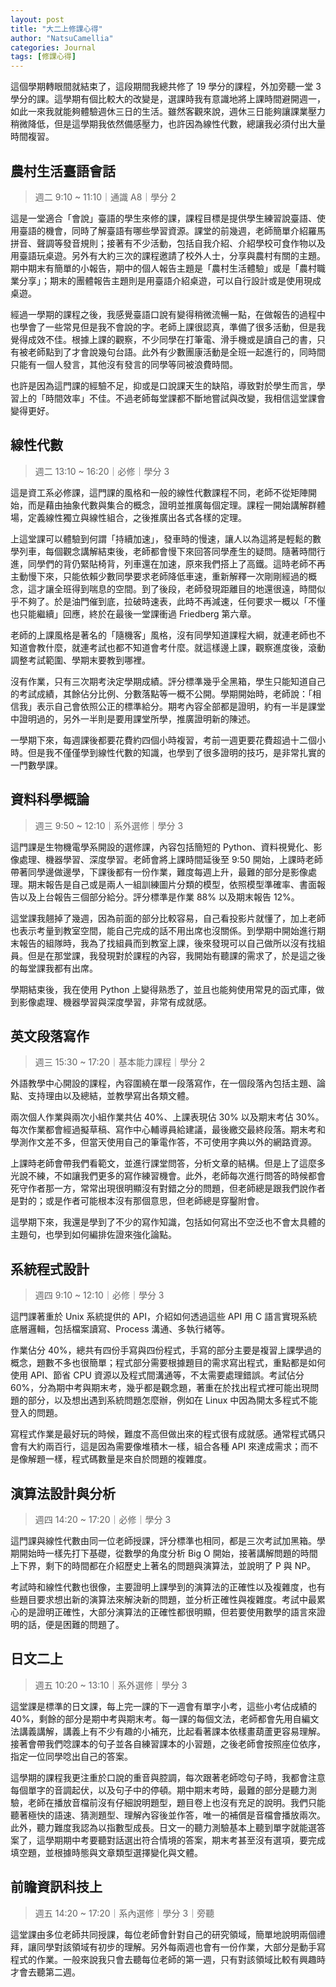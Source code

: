 ```yaml
---
layout: post
title: "大二上修課心得"
author: "NatsuCamellia"
categories: Journal
tags: [修課心得]
---
```


這個學期轉眼間就結束了，這段期間我總共修了 19 學分的課程，外加旁聽一堂 3 學分的課。這學期有個比較大的改變是，選課時我有意識地將上課時間避開週一，如此一來我就能夠體驗週休三日的生活。雖然客觀來說，週休三日能夠讓課業壓力稍微降低，但是這學期我依然備感壓力，也許因為線性代數，總讓我必須付出大量時間複習。

## 農村生活臺語會話

> 週二 9:10 ~ 11:10｜通識 A8｜學分 2

這是一堂適合「會說」臺語的學生來修的課，課程目標是提供學生練習說臺語、使用臺語的機會，同時了解臺語有哪些學習資源。課堂的前幾週，老師簡單介紹羅馬拼音、聲調等發音規則；接著有不少活動，包括自我介紹、介紹學校可食作物以及用臺語玩桌遊。另外有大約三次的課程邀請了校外人士，分享與農村有關的主題。期中期末有簡單的小報告，期中的個人報告主題是「農村生活體驗」或是「農村職業分享」；期末的團體報告主題則是用臺語介紹桌遊，可以自行設計或是使用現成桌遊。

經過一學期的課程之後，我感覺臺語口說有變得稍微流暢一點，在做報告的過程中也學會了一些常見但是我不會說的字。老師上課很認真，準備了很多活動，但是我覺得成效不佳。根據上課的觀察，不少同學在打筆電、滑手機或是讀自己的書，只有被老師點到了才會說幾句台語。此外有少數團康活動是全班一起進行的，同時間只能有一個人發言，其他沒有發言的同學等同被浪費時間。

也許是因為這門課的經驗不足，抑或是口說課天生的缺陷，導致對於學生而言，學習上的「時間效率」不佳。不過老師每堂課都不斷地嘗試與改變，我相信這堂課會變得更好。

## 線性代數

> 週二 13:10 ~ 16:20｜必修｜學分 3

這是資工系必修課，這門課的風格和一般的線性代數課程不同，老師不從矩陣開始，而是藉由抽象代數與集合的概念，證明並推廣每個定理。課程一開始講解群體場，定義線性獨立與線性組合，之後推廣出各式各樣的定理。

上這堂課可以體驗到何謂「持續加速」，發車時的慢速，讓人以為這將是輕鬆的數學列車，每個觀念講解結束後，老師都會慢下來回答同學產生的疑問。隨著時間行進，同學們的背仍緊貼椅背，列車還在加速，原來我們搭上了高鐵。這時老師不再主動慢下來，只能依賴少數同學要求老師降低車速，重新解釋一次剛剛經過的概念，這才讓全班得到喘息的空間。到了後段，老師發現距離目的地還很遠，時間似乎不夠了。於是油門催到底，拉破時速表，此時不再減速，任何要求一概以「不懂也只能繼續」回應，終於在最後一堂課衝過 Friedberg 第六章。

老師的上課風格是著名的「隨機客」風格，沒有同學知道課程大綱，就連老師也不知道會教什麼，就連考試也都不知道會考什麼。就這樣邊上課，觀察進度後，滾動調整考試範圍、學期末要教到哪裡。

沒有作業，只有三次期考決定學期成績。評分標準幾乎全黑箱，學生只能知道自己的考試成績，其餘佔分比例、分數落點等一概不公開。學期開始時，老師說：「相信我」表示自己會依照公正的標準給分。期考內容全部都是證明，約有一半是課堂中證明過的，另外一半則是要用課堂所學，推廣證明新的陳述。

一學期下來，每週課後都要花費約四個小時複習，考前一週更要花費超過十二個小時。但是我不僅僅學到線性代數的知識，也學到了很多證明的技巧，是非常扎實的一門數學課。

## 資料科學概論

> 週三 9:50 ~ 12:10｜系外選修｜學分 3

這門課是生物機電學系開設的選修課，內容包括簡短的 Python、資料視覺化、影像處理、機器學習、深度學習。老師會將上課時間延後至 9:50 開始，上課時老師帶著同學邊做邊學，下課後都有一份作業，難度每週上升，最難的部分是影像處理。期末報告是自己或是兩人一組訓練圖片分類的模型，依照模型準確率、書面報告以及上台報告三個部分給分。評分標準是作業 88% 以及期末報告 12%。

這堂課我翹掉了幾週，因為前面的部分比較容易，自己看投影片就懂了，加上老師也表示考量到教室空間，能自己完成的話不用出席也沒關係。到學期中開始進行期末報告的組隊時，我為了找組員而到教室上課，後來發現可以自己做所以沒有找組員。但是在那堂課，我發現對於課程的內容，我開始有聽課的需求了，於是這之後的每堂課我都有出席。

學期結束後，我在使用 Python 上變得熟悉了，並且也能夠使用常見的函式庫，做到影像處理、機器學習與深度學習，非常有成就感。

## 英文段落寫作

> 週三 15:30 ~ 17:20｜基本能力課程｜學分 2

外語教學中心開設的課程，內容圍繞在單一段落寫作，在一個段落內包括主題、論點、支持理由以及總結，並教學寫出各類文體。

兩次個人作業與兩次小組作業共佔 40%、上課表現佔 30% 以及期末考佔 30%。每次作業都會經過擬草稿、寫作中心輔導員給建議，最後繳交最終段落。期末考和學測作文差不多，但當天使用自己的筆電作答，不可使用字典以外的網路資源。

上課時老師會帶我們看範文，並進行課堂問答，分析文章的結構。但是上了這麼多光說不練，不如讓我們更多的寫作練習機會。此外，老師每次進行問答的時候都會死守作者那一方，常常出現很明顯沒有對錯之分的問題，但老師總是跟我們說作者是對的；或是作者可能根本沒有那個意思，但老師總是穿鑿附會。

這學期下來，我還是學到了不少的寫作知識，包括如何寫出不空泛也不會太具體的主題句，也學到如何編排佐證來強化論點。

## 系統程式設計

> 週四 9:10 ~ 12:10｜必修｜學分 3

這門課著重於 Unix 系統提供的 API，介紹如何透過這些 API 用 C 語言實現系統底層邏輯，包括檔案讀寫、Process 溝通、多執行緒等。

作業佔分 40%，總共有四份手寫與四份程式，手寫的部分主要是複習上課學過的概念，題數不多也很簡單；程式部分需要根據題目的需求寫出程式，重點都是如何使用 API、節省 CPU 資源以及程式間溝通等，不太需要處理錯誤。考試佔分 60%，分為期中考與期末考，幾乎都是觀念題，著重在於找出程式裡可能出現問題的部分，以及想出遇到系統問題怎麼辦，例如在 Linux 中因為開太多程式不能登入的問題。

寫程式作業是最好玩的時候，難度不高但做出來的程式很有成就感。通常程式碼只會有大約兩百行，這是因為需要像堆積木一樣，組合各種 API 來達成需求；而不是像解題一樣，程式碼數量是來自於問題的複雜度。

## 演算法設計與分析

> 週四 14:20 ~ 17:20｜必修｜學分 3

這門課與線性代數由同一位老師授課，評分標準也相同，都是三次考試加黑箱。學期開始時一樣先打下基礎，從數學的角度分析 Big O 開始，接著講解問題的時間上下界，剩下的時間都在介紹歷史上著名的問題與演算法，並說明了 P 與 NP。

考試時和線性代數也很像，主要證明上課學到的演算法的正確性以及複雜度，也有些題目要求想出新的演算法來解決新的問題，並分析正確性與複雜度。考試中最累心的是證明正確性，大部分演算法的正確性都很明顯，但若要使用數學的語言來證明的話，便是困難的問題了。

## 日文二上

> 週五 10:20 ~ 13:10｜系外選修｜學分 3

這堂課是標準的日文課，每上完一課的下一週會有單字小考，這些小考佔成績的 40%，剩餘的部分是期中考與期末考。每一課的每個文法，老師都會先用自編文法講義講解，講義上有不少有趣的小補充，比起看著課本依樣畫葫蘆更容易理解。接著會帶我們唸課本的句子並各自練習課本的小習題，之後老師會按照座位依序，指定一位同學唸出自己的答案。

這學期的課程我更注重於口說的重音與腔調，每次跟著老師唸句子時，我都會注意每個單字的音調起伏，以及句子中的停頓。期中期末考時，最難的部分是聽力測驗，老師在播放音檔前沒有仔細說明題型，題目卷上也沒有充足的說明。我們只能聽著極快的語速、猜測題型、理解內容後並作答，唯一的補償是音檔會播放兩次。此外，聽力難度我認為以指數型成長。日文一的聽力測驗基本上聽到單字就能選答案了，這學期期中考要聽對話選出符合情境的答案，期末考甚至沒有選項，要完成填空題，並根據時態與文章類型選擇變化與文體。

## 前瞻資訊科技上

> 週五 14:20 ~ 17:20｜系內選修｜學分 3｜旁聽

這堂課由多位老師共同授課，每位老師會針對自己的研究領域，簡單地說明兩個禮拜，讓同學對該領域有初步的理解。另外每兩週也會有一份作業，大部分是動手寫程式的作業。一般來說我只會去聽每位老師的第一週，只有對該領域比較有興趣時才會去聽第二週。